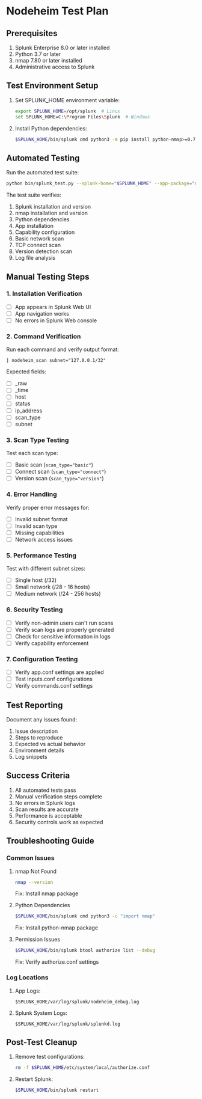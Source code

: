 # Nodeheim Test Plan

## Prerequisites

1. Splunk Enterprise 8.0 or later installed
2. Python 3.7 or later
3. nmap 7.80 or later installed
4. Administrative access to Splunk

## Test Environment Setup

1. Set SPLUNK_HOME environment variable:
   ```bash
   export SPLUNK_HOME=/opt/splunk  # Linux
   set SPLUNK_HOME=C:\Program Files\Splunk  # Windows
   ```

2. Install Python dependencies:
   ```bash
   $SPLUNK_HOME/bin/splunk cmd python3 -m pip install python-nmap>=0.7.1
   ```

## Automated Testing

Run the automated test suite:
```bash
python bin/splunk_test.py --splunk-home="$SPLUNK_HOME" --app-package="nodeheim-1.0.4.spl"
```

The test suite verifies:
1. Splunk installation and version
2. nmap installation and version
3. Python dependencies
4. App installation
5. Capability configuration
6. Basic network scan
7. TCP connect scan
8. Version detection scan
9. Log file analysis

## Manual Testing Steps

### 1. Installation Verification
- [ ] App appears in Splunk Web UI
- [ ] App navigation works
- [ ] No errors in Splunk Web console

### 2. Command Verification
Run each command and verify output format:

```spl
| nodeheim_scan subnet="127.0.0.1/32"
```
Expected fields:
- [ ] _raw
- [ ] _time
- [ ] host
- [ ] status
- [ ] ip_address
- [ ] scan_type
- [ ] subnet

### 3. Scan Type Testing
Test each scan type:
- [ ] Basic scan (`scan_type="basic"`)
- [ ] Connect scan (`scan_type="connect"`)
- [ ] Version scan (`scan_type="version"`)

### 4. Error Handling
Verify proper error messages for:
- [ ] Invalid subnet format
- [ ] Invalid scan type
- [ ] Missing capabilities
- [ ] Network access issues

### 5. Performance Testing
Test with different subnet sizes:
- [ ] Single host (/32)
- [ ] Small network (/28 - 16 hosts)
- [ ] Medium network (/24 - 256 hosts)

### 6. Security Testing
- [ ] Verify non-admin users can't run scans
- [ ] Verify scan logs are properly generated
- [ ] Check for sensitive information in logs
- [ ] Verify capability enforcement

### 7. Configuration Testing
- [ ] Verify app.conf settings are applied
- [ ] Test inputs.conf configurations
- [ ] Verify commands.conf settings

## Test Reporting

Document any issues found:
1. Issue description
2. Steps to reproduce
3. Expected vs actual behavior
4. Environment details
5. Log snippets

## Success Criteria

1. All automated tests pass
2. Manual verification steps complete
3. No errors in Splunk logs
4. Scan results are accurate
5. Performance is acceptable
6. Security controls work as expected

## Troubleshooting Guide

### Common Issues

1. nmap Not Found
   ```bash
   nmap --version
   ```
   Fix: Install nmap package

2. Python Dependencies
   ```bash
   $SPLUNK_HOME/bin/splunk cmd python3 -c "import nmap"
   ```
   Fix: Install python-nmap package

3. Permission Issues
   ```bash
   $SPLUNK_HOME/bin/splunk btool authorize list --debug
   ```
   Fix: Verify authorize.conf settings

### Log Locations

1. App Logs:
   ```
   $SPLUNK_HOME/var/log/splunk/nodeheim_debug.log
   ```

2. Splunk System Logs:
   ```
   $SPLUNK_HOME/var/log/splunk/splunkd.log
   ```

## Post-Test Cleanup

1. Remove test configurations:
   ```bash
   rm -f $SPLUNK_HOME/etc/system/local/authorize.conf
   ```

2. Restart Splunk:
   ```bash
   $SPLUNK_HOME/bin/splunk restart
   ``` 